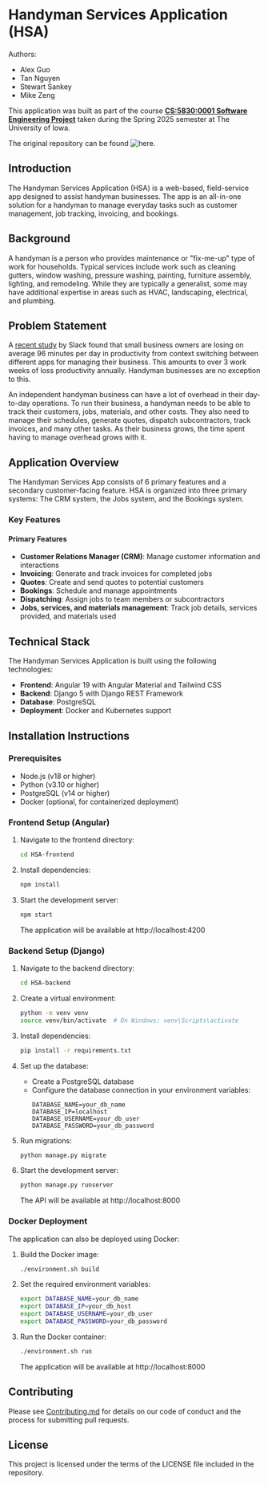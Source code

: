 # Handyman Services Application (HSA)
Authors:

- Alex Guo
- Tan Nguyen
- Stewart Sankey
- Mike Zeng

This application was built as part of the course **[CS:5830:0001 Software Engineering Project](https://myui.uiowa.edu/my-ui/courses/details.page?ci=150179&id=1030268)** taken during the Spring 2025 semester at The University of Iowa.

The original repository can be found ![here](https://github.com/uiowaSEP2025/sep2025-project-team_003).

## Introduction

The Handyman Services Application (HSA) is a web-based, field-service app designed to assist handyman businesses. The app is an all-in-one solution for a handyman to manage everyday tasks such as customer management, job tracking, invoicing, and bookings.

## Background

A handyman is a person who provides maintenance or "fix-me-up" type of work for households. Typical services include work such as cleaning gutters, window washing, pressure washing, painting, furniture assembly, lighting, and remodeling. While they are typically a generalist, some may have additional expertise in areas such as HVAC, landscaping, electrical, and plumbing.

## Problem Statement

A [recent study](https://www.salesforce.com/news/stories/small-business-productivity-trends-2024/) by Slack found that small business owners are losing on average 96 minutes per day in productivity from context switching between different apps for managing their business. This amounts to over 3 work weeks of loss productivity annually. Handyman businesses are no exception to this.

An independent handyman business can have a lot of overhead in their day-to-day operations. To run their business, a handyman needs to be able to track their customers, jobs, materials, and other costs. They also need to manage their schedules, generate quotes, dispatch subcontractors, track invoices, and many other tasks. As their business grows, the time spent having to manage overhead grows with it.

## Application Overview

The Handyman Services App consists of 6 primary features and a secondary customer-facing feature. HSA is organized into three primary systems: The CRM system, the Jobs system, and the Bookings system.

### Key Features

#### Primary Features

- **Customer Relations Manager (CRM)**: Manage customer information and interactions
- **Invoicing**: Generate and track invoices for completed jobs
- **Quotes**: Create and send quotes to potential customers
- **Bookings**: Schedule and manage appointments
- **Dispatching**: Assign jobs to team members or subcontractors
- **Jobs, services, and materials management**: Track job details, services provided, and materials used

## Technical Stack

The Handyman Services Application is built using the following technologies:

- **Frontend**: Angular 19 with Angular Material and Tailwind CSS
- **Backend**: Django 5 with Django REST Framework
- **Database**: PostgreSQL
- **Deployment**: Docker and Kubernetes support

## Installation Instructions

### Prerequisites

- Node.js (v18 or higher)
- Python (v3.10 or higher)
- PostgreSQL (v14 or higher)
- Docker (optional, for containerized deployment)

### Frontend Setup (Angular)

1. Navigate to the frontend directory:
   ```bash
   cd HSA-frontend
   ```

2. Install dependencies:
   ```bash
   npm install
   ```

3. Start the development server:
   ```bash
   npm start
   ```
   The application will be available at http://localhost:4200

### Backend Setup (Django)

1. Navigate to the backend directory:
   ```bash
   cd HSA-backend
   ```

2. Create a virtual environment:
   ```bash
   python -m venv venv
   source venv/bin/activate  # On Windows: venv\Scripts\activate
   ```

3. Install dependencies:
   ```bash
   pip install -r requirements.txt
   ```

4. Set up the database:
   - Create a PostgreSQL database
   - Configure the database connection in your environment variables:
     ```
     DATABASE_NAME=your_db_name
     DATABASE_IP=localhost
     DATABASE_USERNAME=your_db_user
     DATABASE_PASSWORD=your_db_password
     ```

5. Run migrations:
   ```bash
   python manage.py migrate
   ```

6. Start the development server:
   ```bash
   python manage.py runserver
   ```
   The API will be available at http://localhost:8000

### Docker Deployment

The application can also be deployed using Docker:

1. Build the Docker image:
   ```bash
   ./environment.sh build
   ```

2. Set the required environment variables:
   ```bash
   export DATABASE_NAME=your_db_name
   export DATABASE_IP=your_db_host
   export DATABASE_USERNAME=your_db_user
   export DATABASE_PASSWORD=your_db_password
   ```

3. Run the Docker container:
   ```bash
   ./environment.sh run
   ```
   The application will be available at http://localhost:8000

## Contributing

Please see [Contributing.md](Contributing.md) for details on our code of conduct and the process for submitting pull requests.

## License

This project is licensed under the terms of the LICENSE file included in the repository.
